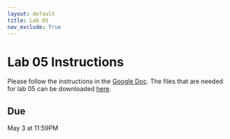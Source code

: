 ```yaml
---
layout: default
title: Lab 05
nav_exclude: True
---
```


# Lab 05 Instructions
Please follow the instructions in the <a href="https://docs.google.com/document/d/1JgrDRScDRHDwLINYqFfGoP19ndmVo1apB4V7aG01QBc/edit?usp=sharing" target="_blank">Google Doc</a>. The files that are needed for lab 05 can be downloaded [here](../lab05.zip).

## Due
May 3 at 11:59PM
